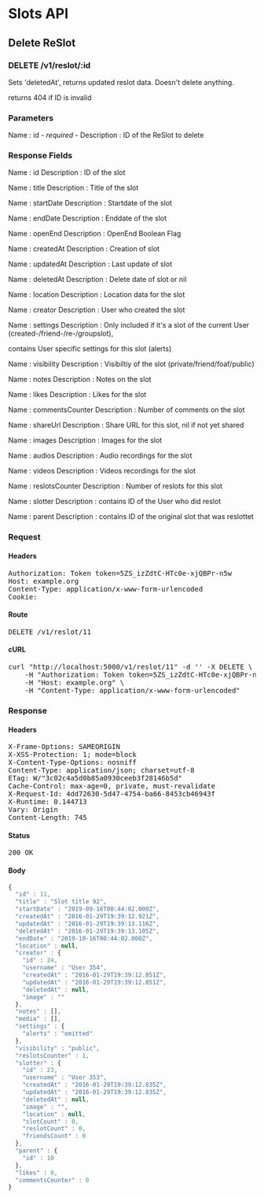 # Slots API

## Delete ReSlot

### DELETE /v1/reslot/:id

Sets &#39;deletedAt&#39;, returns updated reslot data. Doesn&#39;t delete anything.

returns 404 if ID is invalid

### Parameters

Name : id *- required -*
Description : ID of the ReSlot to delete


### Response Fields

Name : id
Description : ID of the slot

Name : title
Description : Title of the slot

Name : startDate
Description : Startdate of the slot

Name : endDate
Description : Enddate of the slot

Name : openEnd
Description : OpenEnd Boolean Flag

Name : createdAt
Description : Creation of slot

Name : updatedAt
Description : Last update of slot

Name : deletedAt
Description : Delete date of slot or nil

Name : location
Description : Location data for the slot

Name : creator
Description : User who created the slot

Name : settings
Description : Only included if it&#39;s a slot of the current User (created-/friend-/re-/groupslot),

contains User specific settings for this slot (alerts)

Name : visibility
Description : Visibiltiy of the slot (private/friend/foaf/public)

Name : notes
Description : Notes on the slot

Name : likes
Description : Likes for the slot

Name : commentsCounter
Description : Number of comments on the slot

Name : shareUrl
Description : Share URL for this slot, nil if not yet shared

Name : images
Description : Images for the slot

Name : audios
Description : Audio recordings for the slot

Name : videos
Description : Videos recordings for the slot

Name : reslotsCounter
Description : Number of reslots for this slot

Name : slotter
Description : contains ID of the User who did reslot

Name : parent
Description : contains ID of the original slot that was reslottet

### Request

#### Headers

<pre>Authorization: Token token=5ZS_izZdtC-HTc0e-xjQBPr-n5w
Host: example.org
Content-Type: application/x-www-form-urlencoded
Cookie: </pre>

#### Route

<pre>DELETE /v1/reslot/11</pre>

#### cURL

<pre class="request">curl &quot;http://localhost:5000/v1/reslot/11&quot; -d &#39;&#39; -X DELETE \
	-H &quot;Authorization: Token token=5ZS_izZdtC-HTc0e-xjQBPr-n5w&quot; \
	-H &quot;Host: example.org&quot; \
	-H &quot;Content-Type: application/x-www-form-urlencoded&quot;</pre>

### Response

#### Headers

<pre>X-Frame-Options: SAMEORIGIN
X-XSS-Protection: 1; mode=block
X-Content-Type-Options: nosniff
Content-Type: application/json; charset=utf-8
ETag: W/&quot;3c02c4a5d0b85a0930ceeb3f28146b5d&quot;
Cache-Control: max-age=0, private, must-revalidate
X-Request-Id: 4dd72630-5d47-4754-ba66-8453cb46943f
X-Runtime: 0.144713
Vary: Origin
Content-Length: 745</pre>

#### Status

<pre>200 OK</pre>

#### Body

```javascript
{
  "id" : 11,
  "title" : "Slot title 92",
  "startDate" : "2019-09-16T00:44:02.000Z",
  "createdAt" : "2016-01-29T19:39:12.921Z",
  "updatedAt" : "2016-01-29T19:39:13.116Z",
  "deletedAt" : "2016-01-29T19:39:13.105Z",
  "endDate" : "2019-10-16T00:44:02.000Z",
  "location" : null,
  "creator" : {
    "id" : 24,
    "username" : "User 354",
    "createdAt" : "2016-01-29T19:39:12.851Z",
    "updatedAt" : "2016-01-29T19:39:12.851Z",
    "deletedAt" : null,
    "image" : ""
  },
  "notes" : [],
  "media" : [],
  "settings" : {
    "alerts" : "omitted"
  },
  "visibility" : "public",
  "reslotsCounter" : 1,
  "slotter" : {
    "id" : 23,
    "username" : "User 353",
    "createdAt" : "2016-01-29T19:39:12.835Z",
    "updatedAt" : "2016-01-29T19:39:12.835Z",
    "deletedAt" : null,
    "image" : "",
    "location" : null,
    "slotCount" : 0,
    "reslotCount" : 0,
    "friendsCount" : 0
  },
  "parent" : {
    "id" : 10
  },
  "likes" : 0,
  "commentsCounter" : 0
}
```
